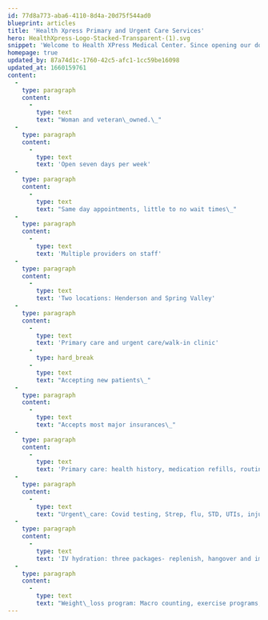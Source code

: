 ```yaml
---
id: 77d8a773-aba6-4110-8d4a-20d75f544ad0
blueprint: articles
title: 'Health Xpress Primary and Urgent Care Services'
hero: HealthXpress-Logo-Stacked-Transparent-(1).svg
snippet: 'Welcome to Health XPress Medical Center. Since opening our doors, we’ve been welcoming patients seeking treatment and medical services. We take great pride in providing our community with high quality, patient-centric healthcare.'
homepage: true
updated_by: 87a74d1c-1760-42c5-afc1-1cc59be16098
updated_at: 1660159761
content:
  -
    type: paragraph
    content:
      -
        type: text
        text: "Woman and veteran\_owned.\_"
  -
    type: paragraph
    content:
      -
        type: text
        text: 'Open seven days per week'
  -
    type: paragraph
    content:
      -
        type: text
        text: "Same day appointments, little to no wait times\_"
  -
    type: paragraph
    content:
      -
        type: text
        text: 'Multiple providers on staff'
  -
    type: paragraph
    content:
      -
        type: text
        text: 'Two locations: Henderson and Spring Valley'
  -
    type: paragraph
    content:
      -
        type: text
        text: 'Primary care and urgent care/walk-in clinic'
      -
        type: hard_break
      -
        type: text
        text: "Accepting new patients\_"
  -
    type: paragraph
    content:
      -
        type: text
        text: "Accepts most major insurances\_"
  -
    type: paragraph
    content:
      -
        type: text
        text: 'Primary care: health history, medication refills, routine lab draw on site, heredity cancer testing, women''s health including PAP smears, age appropriate screenings'
  -
    type: paragraph
    content:
      -
        type: text
        text: "Urgent\_care: Covid testing, Strep, flu, STD, UTIs, injuries, stitches\_and more"
  -
    type: paragraph
    content:
      -
        type: text
        text: 'IV hydration: three packages- replenish, hangover and immune boost'
  -
    type: paragraph
    content:
      -
        type: text
        text: "Weight\_loss program: Macro counting, exercise programs, nutrition, Vitamin B12 injection and prescription\_medication"
---
```

